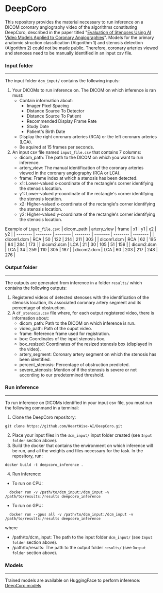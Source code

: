 # DeepCoro
This repository provides the material necessary to run inference on a DICOM coronary angiography video of the algorithms constituting DeepCoro, described in the paper titled "[Evaluation of Stenoses Using AI Video Models Applied to Coronary Angiographies](https://www.researchsquare.com/article/rs-3610879/v1)". Models for the primary anatomic struction classification (Algorithm 1) and stenosis detection (Algorithm 2) could not be made public. Therefore, coronary arteries viewed and stenoses need to be manually identified in an input csv file. 

### Input folder
----------------
The input folder ```dcm_input/``` contains the following inputs:
1. Your DICOMs to run inference on. The DICOM on which inference is ran must:
    * Contain information about:
      - Imager Pixel Spacing
      - Distance Source To Detector
      - Distance Source To Patient
      - Recommended Display Frame Rate
      - Study Date
      - Patient's Birth Date
    * Display the right coronary arteries (RCA) or the left coronary arteries (LCA).
    * Be aquired at 15 frames per seconds.
2. An input csv file named ```input_file.csv``` that contains 7 columns:
    * dicom_path: The path to the DICOM on which you want to run inference.
    * artery_view: The manual identification of the coronary arteries viewed in the coronary angiography (RCA or LCA).
    * frame: Frame index at which a stenosis has been detected. 
    * x1: Lower-valued x-coordinate of the rectangle's corner identifying the stenosis location. 
    * y1: Lower-valued y-coordinate of the rectangle's corner identifying the stenosis location. 
    * x2: Higher-valued x-coordinate of the rectangle's corner identifying the stenosis location. 
    * y2: Higher-valued y-coordinate of the rectangle's corner identifying the stenosis location. 

Example of ```input_file.csv```:
| dicom_path | artery_view | frame | x1 | y1 | x2 | y2 |
| -------- | -------- | -------- | -------- | -------- | -------- | -------- |
| dicom1.dcm | RCA | 50 | 122 | 214 | 211 | 303 |
| dicom1.dcm | RCA | 62 | 195 | 84 | 284 | 173 |
| dicom2.dcm | LCA | 21 | 30 | 105 | 51 | 159 |
| dicom2.dcm | LCA | 34 | 259 | 110 | 305 | 187 |
| dicom2.dcm | LCA | 60 | 203 | 217 | 248 | 276 |

### Output folder
-----------------
The outputs are generated from inference in a folder ```results/``` which contains the following outputs:
1. Registered videos of detected stenoses with the identification of the stenosis location, its associated coronary artery segment and its percentage of obstruction.
2. A ```df_stenosis.csv``` file where, for each output registered video, there is information about:
     * dicom_path: Path to the DICOM on which inference is run.
     * video_path: Path of the ouput video.
     * frame: Reference frame used for registration.
     * box: Coordinates of the input stenosis box.
     * box_resized: Coordinates of the resized stenosis box (displayed in the video).
     * artery_segment: Coronary artery segment on which the stenosis has been identified. 
     * percent_stenosis: Percentage of obstruction predicted. 
     * severe_stenosis: Mention of if the stenosis is severe or not according to our predetermined threshold. 

### Run inference
-----------------
To run inference on DICOMs identified in your input csv file, you must run the following command in a terminal:
1. Clone the DeepCoro repository:
 ```
 git clone https://github.com/HeartWise-AI/DeepCoro.git
 ```
2. Place your input files in the ```dcm_input/``` input folder created (see ```Input folder``` section above).
3. Build the docker that contains the environment on which inference will be run, and all the weights and files necessary for the task. In the repository, run:
 ```
 docker build -t deepcoro_inference .
 ```
4. Run inference:
 * To run on CPU:
 ```
   docker run -v /path/to/dcm_input:/dcm_input -v /path/to/results:/results deepcoro_inference
 ```
 * To run on GPU:
 ```
   docker run --gpus all -v /path/to/dcm_input:/dcm_input -v /path/to/results:/results deepcoro_inference
 ```
 where 
 - /path/to/dcm_input: The path to the input folder ```dcm_input/``` (see ```Input folder``` section above).
 - /path/to/results: The path to the output folder ```results/``` (see ```Output folder``` section above).

### Models
----------
Trained models are available on HuggingFace to perform inference: [DeepCoro models](https://huggingface.co/heartwise/DeepCoro/tree/main)
